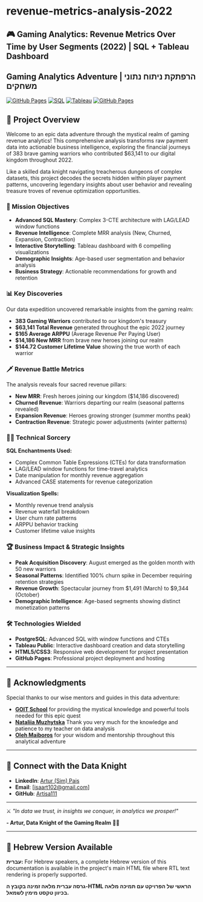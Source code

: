# revenue-metrics-analysis-2022
## 🎮 Gaming Analytics: Revenue Metrics Over Time by User Segments (2022) | SQL + Tableau Dashboard
## Gaming Analytics Adventure | הרפתקת ניתוח נתוני משחקים

[![GitHub Pages](https://img.shields.io/badge/GitHub%20Pages-Live%20Demo-brightgreen)](./hebrew_section_html.html)
[![SQL](https://img.shields.io/badge/SQL-PostgreSQL-blue)](./SQL.sql)
[![Tableau](https://img.shields.io/badge/Tableau-Dashboard-orange)](https://public.tableau.com/views/RevenueMetricsProject2022/REVENUEMETRICSOVERTIMEBYUSERSEGMENTS20222?:language=en-US&:sid=&:redirect=auth&:display_count=n&:origin=viz_share_link)
[![GitHub Pages](https://img.shields.io/badge/GitHub%20Pages-Live%20Demo-brightgreen)](https://htmlpreview.github.io/?https://github.com/Artisa111/revenue-metrics-analysis-2022/blob/main/hebrew_section_html)

## 🏰 **Project Overview**

Welcome to an epic data adventure through the mystical realm of gaming revenue analytics! This comprehensive analysis transforms raw payment data into actionable business intelligence, exploring the financial journeys of 383 brave gaming warriors who contributed $63,141 to our digital kingdom throughout 2022.

Like a skilled data knight navigating treacherous dungeons of complex datasets, this project decodes the secrets hidden within player payment patterns, uncovering legendary insights about user behavior and revealing treasure troves of revenue optimization opportunities.

### 🎯 Mission Objectives
- **Advanced SQL Mastery**: Complex 3-CTE architecture with LAG/LEAD window functions
- **Revenue Intelligence**: Complete MRR analysis (New, Churned, Expansion, Contraction)
- **Interactive Storytelling**: Tableau dashboard with 6 compelling visualizations
- **Demographic Insights**: Age-based user segmentation and behavior analysis
- **Business Strategy**: Actionable recommendations for growth and retention

### 📊 Key Discoveries
Our data expedition uncovered remarkable insights from the gaming realm:

- **383 Gaming Warriors** contributed to our kingdom's treasury
- **$63,141 Total Revenue** generated throughout the epic 2022 journey
- **$165 Average ARPPU** (Average Revenue Per Paying User)
- **$14,186 New MRR** from brave new heroes joining our realm
- **$144.72 Customer Lifetime Value** showing the true worth of each warrior

### 🗡️ Revenue Battle Metrics
The analysis reveals four sacred revenue pillars:
- **New MRR**: Fresh heroes joining our kingdom ($14,186 discovered)
- **Churned Revenue**: Warriors departing our realm (seasonal patterns revealed)
- **Expansion Revenue**: Heroes growing stronger (summer months peak)
- **Contraction Revenue**: Strategic power adjustments (winter patterns)

### 🧙‍♂️ Technical Sorcery
**SQL Enchantments Used:**
- Complex Common Table Expressions (CTEs) for data transformation
- LAG/LEAD window functions for time-travel analytics
- Date manipulation for monthly revenue aggregation
- Advanced CASE statements for revenue categorization

**Visualization Spells:**
- Monthly revenue trend analysis
- Revenue waterfall breakdown
- User churn rate patterns
- ARPPU behavior tracking
- Customer lifetime value insights

### 🏆 Business Impact & Strategic Insights
- **Peak Acquisition Discovery**: August emerged as the golden month with 50 new warriors
- **Seasonal Patterns**: Identified 100% churn spike in December requiring retention strategies
- **Revenue Growth**: Spectacular journey from $1,491 (March) to $9,344 (October)
- **Demographic Intelligence**: Age-based segments showing distinct monetization patterns

### 🛠 Technologies Wielded
- **PostgreSQL**: Advanced SQL with window functions and CTEs
- **Tableau Public**: Interactive dashboard creation and data storytelling
- **HTML5/CSS3**: Responsive web development for project presentation
- **GitHub Pages**: Professional project deployment and hosting

---

## 🤝 Acknowledgments

Special thanks to our wise mentors and guides in this data adventure:

- **[GOIT School](https://goit.global/)** for providing the mystical knowledge and powerful tools needed for this epic quest
- **[Nataliia Muzhytska](https://www.linkedin.com/in/nataliia-muzhytska-1664734b/)** Thank you very much for the knowledge and patience to my teacher on data analysis
- **[Oleh Maiboros](https://www.linkedin.com/in/oleh-maiboros-902854272/)** for your wisdom and mentorship throughout this analytical adventure

---

## 🚀 Connect with the Data Knight

- **LinkedIn**: [Artur (Sim) Pais](https://www.linkedin.com/in/artur-pais-848491352)
- **Email**: [isaart102@gmail.com]
- **GitHub**: [Artisa111](https://github.com/yourusername)

---

⚔️ *"In data we trust, in insights we conquer, in analytics we prosper!"*

**- Artur, Data Knight of the Gaming Realm** 🧙‍♂️

---

## 📝 Hebrew Version Available

**עברית:** For Hebrew speakers, a complete Hebrew version of this documentation is available in the project's main HTML file where RTL text rendering is properly supported.

**גרסה עברית מלאה זמינה בקובץ ה-HTML הראשי של הפרויקט עם תמיכה מלאה בכיוון טקסט מימין לשמאל.**
